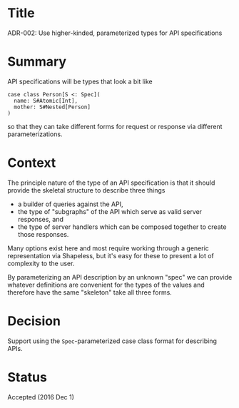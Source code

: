 # Title

ADR-002: Use higher-kinded, parameterized types for API specifications

# Summary

API specifications will be types that look a bit like 

    case class Person[S <: Spec](
      name: S#Atomic[Int],
      mother: S#Nested[Person]
    )
    
so that they can take different forms for request or response via 
different parameterizations.

# Context

The principle nature of the type of an API specification is that it 
should provide the skeletal structure to describe three things

- a builder of queries against the API,
- the type of "subgraphs" of the API which serve as valid server 
  responses, and
- the type of server handlers which can be composed together to create 
  those responses.
  
Many options exist here and most require working through a generic 
representation via Shapeless, but it's easy for these to present a lot 
of complexity to the user.

By parameterizing an API description by an unknown "spec" we can provide 
whatever definitions are convenient for the types of the values and 
therefore have the same "skeleton" take all three forms.

# Decision

Support using the `Spec`-parameterized case class format for describing 
APIs.

# Status

Accepted (2016 Dec 1)
